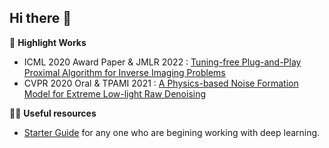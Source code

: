 ## Hi there 👋

🌟 **Highlight Works**

- ICML 2020 Award Paper & JMLR 2022 : [Tuning-free Plug-and-Play Proximal Algorithm for Inverse Imaging Problems](https://github.com/Vandermode/TFPnP)
- CVPR 2020 Oral & TPAMI 2021 : [A Physics-based Noise Formation Model for Extreme Low-light Raw Denoising](https://github.com/Vandermode/ELD)


👩‍💻 **Useful resources**

- [Starter Guide](https://bit-isp.github.io/starter-guide/) for any one who are begining working with deep learning.

<!--

**Here are some ideas to get you started:**

🙋‍♀️ A short introduction - what is your organization all about?
🌈 Contribution guidelines - how can the community get involved?
 - where can the community find your docs? Is there anything else the community should know?
🍿 Fun facts - what does your team eat for breakfast?
🧙 Remember, you can do mighty things with the power of [Markdown](https://docs.github.com/github/writing-on-github/getting-started-with-writing-and-formatting-on-github/basic-writing-and-formatting-syntax)
-->
